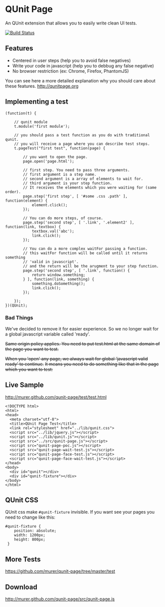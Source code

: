 # QUnit Page

An QUnit extension that allows you to easily write clean UI tests.

[![Build Status](https://travis-ci.org/murer/qunit-page.png)](https://travis-ci.org/murer/qunit-page)

## Features

- Centered in user steps (help you to avoid false negatives)
- Write your code in javascript (help you to debbug any false negative)
- No browser restriction (ex: Chrome, Firefox, PhantomJS)

You can see here a more detailed explanation why you should care about these features.
http://qunitpage.org

## Implementing a test

	(function(t) {
	
		// qunit module
		t.module('first module');
	
		// you should pass a test function as you do with traditional qunit.
		// you will receive a page where you can describe test steps.
		t.pageTest("first test", function(page) {
	
			// you want to open the page.
			page.open('page.html');
	
			// first step. You need to pass three arguments.
			// first argument is a step name.
			// second argument is a array of elements to wait for.
			// third argument is your step function.
			// It receives the elements which you were waiting for (same order).
			page.step('first step', [ '#some .css .path' ], function(element) {
				element.click();
			});
	
			// You can do more steps, of course.
			page.step('second step', [ '.link', '.element2' ], function(link, textbox) {
				textbox.val('abc');
				link.click();
			});
	
			// You can do a more complex waitFor passing a function.
			// this waitFor function will be called until it returns something
			// 'valid in javascript'.
			// and the return will be the arugment to your step function.
			page.step('second step', [ '.link', function() {
				return window.something;
			} ], function(link, something) {
				something.doSomething();
				link.click();
			});
	
		});
	})(QUnit);


    
### Bad Things

We've decided to remove it for easier experience.
So we no longer wait for a global javascript variable called 'ready'.

~~Same origin policy applies. You need to put test.html at the same domain of the page you want to test.~~
  
  
~~When you 'open' any page, we always wait for global 'javascript valid ready' to continue.~~
~~It means you need to do something like that in the page which you want to test:~~
    
## Live Sample

http://murer.github.com/qunit-page/test/test.html

    <!DOCTYPE html>
    <html>
    <head>
      <meta charset="utf-8">
      <title>QUnit Page Test</title>
      <link rel="stylesheet" href="../lib/qunit.css">
      <script src="../lib/jquery.js"></script>
      <script src="../lib/qunit.js"></script>
      <script src="../src/qunit-page.js"></script>
      <script src="qunit-page-poc.js"></script>
      <script src="qunit-page-wait-test.js"></script>
      <script src="qunit-page-face-test.js"></script>   
      <script src="qunit-page-face-wait-test.js"></script>
    </head>
    <body>
      <div id="qunit"></div>
      <div id="qunit-fixture"></div>
    </body>
    </html>

## QUnit CSS

QUnit css make `#qunit-fixture` invisible. If you want see your pages you need to change like this:

    #qunit-fixture {
    	position: absolute;
    	width: 1200px;
    	height: 800px;
     }


## More Tests

https://github.com/murer/qunit-page/tree/master/test

## Download

http://murer.github.com/qunit-page/src/qunit-page.js
